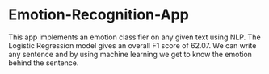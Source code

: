 # Emotion-Recognition-App
This app implements an emotion classifier on any given text using NLP. The Logistic Regression model gives an overall F1 score of 62.07.
We can write any sentence and by using machine learning we get to know the emotion behind the sentence.
